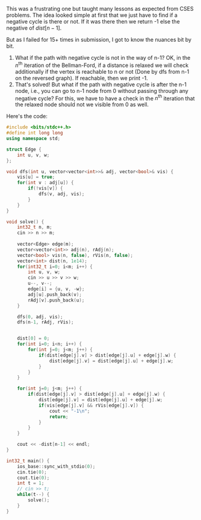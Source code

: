 This was a frustrating one but taught many lessons as expected from CSES problems. The idea looked simple at first that we just have to find if a negative cycle is there or not. If it was there then we return -1 else the negative of $dist[n-1]$. 

But as I failed for 15+ times in submission, I got to know the nuances bit by bit.
1. What if the path with negative cycle is not in the way of n-1?
   OK, in the $n^{\text{th}}$ iteration of the Bellman-Ford, if a distance is relaxed we will check additionally if the vertex is reachable to n or not (Done by dfs from n-1 on the reversed graph). If reachable, then we print -1.
2. That's solved! But what if the path with negative cycle is after the n-1 node, i.e., you can go to n-1 node from 0 without passing through any negative cycle?
   For this, we have to have a check in the $n^{\text{th}}$ iteration that the relaxed node should not we visible from 0 as well.

Here's the code:
```cpp
#include <bits/stdc++.h>
#define int long long
using namespace std;

struct Edge {
    int u, v, w;
};

void dfs(int u, vector<vector<int>>& adj, vector<bool>& vis) {
    vis[u] = true;
    for(int v : adj[u]) {
        if(!vis[v]) {
            dfs(v, adj, vis);
        }
    }
}

void solve() {
    int32_t n, m;
    cin >> n >> m;
    
    vector<Edge> edge(m);
    vector<vector<int>> adj(n), rAdj(n);
    vector<bool> vis(n, false), rVis(n, false);
    vector<int> dist(n, 1e14);
    for(int32_t i=0; i<m; i++) {
        int u, v, w;
        cin >> u >> v >> w;
        u--, v--;
        edge[i] = {u, v, -w}; 
        adj[u].push_back(v);
        rAdj[v].push_back(u);
    }

    dfs(0, adj, vis);
    dfs(n-1, rAdj, rVis);


    dist[0] = 0;
    for(int i=0; i<n; i++) {
        for(int j=0; j<m; j++) {
            if(dist[edge[j].v] > dist[edge[j].u] + edge[j].w) {
                dist[edge[j].v] = dist[edge[j].u] + edge[j].w;
            }
        }
    }

    for(int j=0; j<m; j++) {
        if(dist[edge[j].v] > dist[edge[j].u] + edge[j].w) {
            dist[edge[j].v] = dist[edge[j].u] + edge[j].w;
            if(vis[edge[j].v] && rVis[edge[j].v]) {
                cout << "-1\n";
                return;
            }
        }
    }

    cout << -dist[n-1] << endl;
}

int32_t main() {
    ios_base::sync_with_stdio(0);
    cin.tie(0);
    cout.tie(0);
    int t = 1;
    // cin >> t;
    while(t--) {
        solve();
    }
}
```